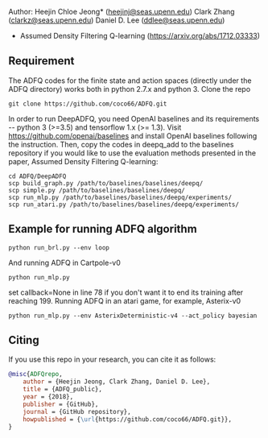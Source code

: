 Author: 
Heejin Chloe Jeong* (heejinj@seas.upenn.edu)
Clark Zhang (clarkz@seas.upenn.edu)
Daniel D. Lee (ddlee@seas.upenn.edu)

* Assumed Density Filtering Q-learning (https://arxiv.org/abs/1712.03333)

## Requirement 
The ADFQ codes for the finite state and action spaces (directly under the ADFQ directory) works both in python 2.7.x and python 3.
Clone the repo
```
git clone https://github.com/coco66/ADFQ.git
```
In order to run DeepADFQ, you need OpenAI baselines and its requirements -- python 3 (>=3.5) and tensorflow 1.x (>= 1.3).
Visit https://github.com/openai/baselines and install OpenAI baselines following the instruction.
Then, copy the codes in deepq_add to the baselines repository if you would like to use the evaluation methods presented in the paper, Assumed Density Filtering Q-learning:
```
cd ADFQ/DeepADFQ
scp build_graph.py /path/to/baselines/baselines/deepq/
scp simple.py /path/to/baselines/baselines/deepq/
scp run_mlp.py /path/to/baselines/baselines/deepq/experiments/
scp run_atari.py /path/to/baselines/baselines/deepq/experiments/
```

## Example for running ADFQ algorithm

```
python run_brl.py --env loop
```
And running ADFQ in Cartpole-v0
```
python run_mlp.py
```
set callback=None in line 78 if you don't want it to end its training after reaching 199.
Running ADFQ in an atari game, for example, Asterix-v0
```
python run_mlp.py --env AsterixDeterministic-v4 --act_policy bayesian
```

## Citing
If you use this repo in your research, you can cite it as follows:
```bibtex
@misc{ADFQrepo,
    author = {Heejin Jeong, Clark Zhang, Daniel D. Lee},
    title = {ADFQ_public},
    year = {2018},
    publisher = {GitHub},
    journal = {GitHub repository},
    howpublished = {\url{https://github.com/coco66/ADFQ.git}},
}



